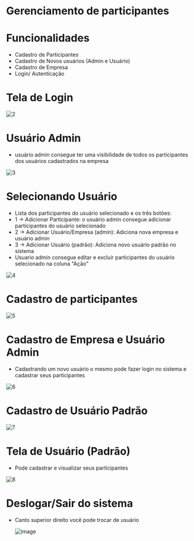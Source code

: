 # Gerenciamento de participantes

# Funcionalidades
- Cadastro de Participantes
- Cadastro de Novos usuários (Admin e Usuário)
- Cadastro de Empresa
- Login/ Autenticação

# Tela de Login

  ![2](https://github.com/Kroth2172/FepWeb_Front/assets/152318382/d35da6d7-895a-4d39-9ff5-f8daa7bf6f2d)

# Usuário Admin
- usuário admin consegue ter uma visibilidade de todos os participantes dos usuários cadastrados na empresa
  
![3](https://github.com/Kroth2172/FepWeb_Front/assets/152318382/312e4a2c-1e69-43fc-958d-d71579d856d0)

# Selecionando Usuário
- Lista dos participantes do usuário selecionado e os três botões:
- 1 -> Adicionar Participante: o usuário admin consegue adicionar participantes do usuário selecionado
- 2 -> Adicionar Usuário/Empresa (admin): Adiciona nova empresa e usuário admin
- 3 -> Adicionar Usuário (padrão): Adiciona novo usuário padrão no sistema
- Usuario admin consegue editar e excluir participantes do usuário selecionado na coluna "Ação"
  
![4](https://github.com/Kroth2172/FepWeb_Front/assets/152318382/e7d57271-8a9c-49d1-8800-b639d63fcba4)

# Cadastro de participantes

![5](https://github.com/Kroth2172/FepWeb_Front/assets/152318382/ccea5b0e-1a77-43ba-8598-67fbde40b0f7)

# Cadastro de Empresa e Usuário Admin
- Cadastrando um novo usuário o mesmo pode fazer login no sistema e cadastrar seus participantes
  
![6](https://github.com/Kroth2172/FepWeb_Front/assets/152318382/3258757a-a743-42c7-b0ca-2294a51b9c7c)

# Cadastro de Usuário Padrão
![7](https://github.com/Kroth2172/FepWeb_Front/assets/152318382/dcf400d4-103c-43f5-ba6f-250d7eac5ecc)

# Tela de Usuário (Padrão)
- Pode cadastrar e visualizar seus participantes
  
![8](https://github.com/Kroth2172/FepWeb_Front/assets/152318382/b4801718-d2e7-47e8-a42f-6864e61cd517)

# Deslogar/Sair do sistema
- Canto superior direito você pode trocar de usuário
  
  ![image](https://github.com/Kroth2172/FepWeb_Front/assets/152318382/1e06c6a0-8869-491a-8c64-ff19cfc3afe8)

